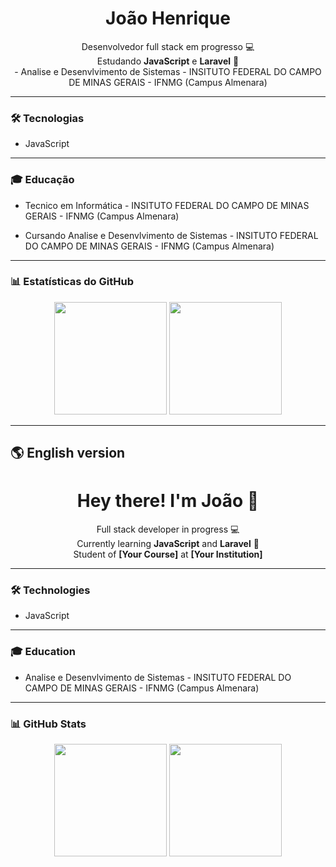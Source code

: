 <h1 align="center">João Henrique</h1>

<p align="center">
  Desenvolvedor full stack em progresso 💻<br>
  Estudando <strong>JavaScript</strong> e <strong>Laravel</strong> 🚀<br>
- Analise e Desenvlvimento de Sistemas - INSITUTO FEDERAL DO CAMPO DE MINAS GERAIS - IFNMG (Campus Almenara) 
</p>

---

### 🛠️ Tecnologias

- JavaScript

---

### 🎓 Educação

- Tecnico em Informática - INSITUTO FEDERAL DO CAMPO DE MINAS GERAIS - IFNMG (Campus Almenara) 

- Cursando Analise e Desenvlvimento de Sistemas - INSITUTO FEDERAL DO CAMPO DE MINAS GERAIS - IFNMG (Campus Almenara) 

---

### 📊 Estatísticas do GitHub

<p align="center">
  <img height="180em" src="https://github-readme-stats.vercel.app/api?username=joaohhhh&show_icons=true&theme=tokyonight&hide_border=true" />
  <img height="180em" src="https://github-readme-stats.vercel.app/api/top-langs/?username=joaohhhh&layout=compact&theme=tokyonight&hide_border=true" />
</p>

---

## 🌎 English version

<h1 align="center">Hey there! I'm João 👋</h1>

<p align="center">
  Full stack developer in progress 💻<br>
  Currently learning <strong>JavaScript</strong> and <strong>Laravel</strong> 🚀<br>
  Student of <strong>[Your Course]</strong> at <strong>[Your Institution]</strong>
</p>

---

### 🛠️ Technologies

- JavaScript

---

### 🎓 Education

- Analise e Desenvlvimento de Sistemas - INSITUTO FEDERAL DO CAMPO DE MINAS GERAIS - IFNMG (Campus Almenara) 

---

### 📊 GitHub Stats

<p align="center">
  <img height="180em" src="https://github-readme-stats.vercel.app/api?username=joaohhhh&show_icons=true&theme=tokyonight&hide_border=true" />
  <img height="180em" src="https://github-readme-stats.vercel.app/api/top-langs/?username=joaohhhh&layout=compact&theme=tokyonight&hide_border=true" />
</p>


